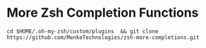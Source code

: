 # More Zsh Completion Functions

`cd $HOME/.oh-my-zsh/custom/plugins  && git clone https://github.com/MenkeTechnologies/zsh-more-completions.git`
